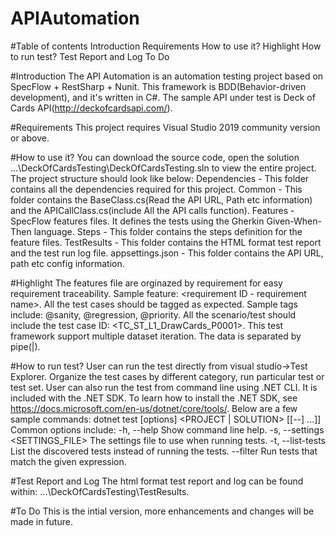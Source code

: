 # APIAutomation

#Table of contents
Introduction
Requirements
How to use it?
Highlight
How to run test?
Test Report and Log
To Do


#Introduction
The API Automation is an automation testing project based on SpecFlow + RestSharp + Nunit. This framework is BDD(Behavior-driven development), and it's written in C#. The sample API under test is Deck of Cards API(http://deckofcardsapi.com/).

#Requirements
This project requires Visual Studio 2019 community version or above.

#How to use it?
You can download the source code, open the solution ...\DeckOfCardsTesting\DeckOfCardsTesting.sln to view the entire project.
The project structure should look like below:
Dependencies - This folder contains all the dependencies required for this project.
Common - This folder contains the BaseClass.cs(Read the API URL, Path etc information) and the APICallClass.cs(include All the API calls function).
Features - SpecFlow features files. It defines the tests using the Gherkin Given-When-Then language.
Steps - This folder contains the steps definition for the feature files.
TestResults - This folder contains the HTML format test report and the test run log file.
appsettings.json - This folder contains the API URL, path etc config information.

#Highlight
The features file are orginazed by requirement for easy requirement traceability. Sample feature: <requirement ID - requirement name>.
All the test cases should be tagged as expected. Sample tags include: @sanity, @regression, @priority. All the scenario/test should include the test case ID: <TC_ST_L1_DrawCards_P0001>.
This test framework support multiple dataset iteration. The data is separated by pipe(|).

#How to run test?
User can run the test directly from visual studio->Test Explorer. Organize the test cases by different category, run particular test or test set.
User can also run the test from command line using .NET CLI. It is included with the .NET SDK. To learn how to install the .NET SDK, see https://docs.microsoft.com/en-us/dotnet/core/tools/.
Below are a few sample commands:
dotnet test [options] <PROJECT | SOLUTION> [[--] <RunSettings arguments>...]]
Common options include:
  -h, --help                               Show command line help.
  -s, --settings <SETTINGS_FILE>           The settings file to use when running tests.
  -t, --list-tests                         List the discovered tests instead of running the tests.
  --filter <EXPRESSION>                    Run tests that match the given expression.
  
#Test Report and Log
The html format test report and log can be found within: ...\DeckOfCardsTesting\TestResults.

#To Do
This is the intial version, more enhancements and changes will be made in future.
